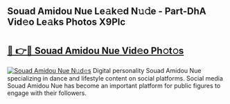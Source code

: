 ## Souad Amidou Nue Le𝚊k𝚎d N𝚞𝚍e - Part-DhA Vid𝚎o Le𝚊ks Photos X9Plc

# <h2><a href="http://fb809z2.evod.top/?m=Souad+Amidou+Nue">🔗 👉🔴 Souad Amidou Nue Vid𝚎o Ph𝚘t𝚘s</a></h2>

[![Souad Amidou Nue N𝚞d𝚎s](https://i.imgur.com/8V9OHl7.gif)](http://fb809z2.evod.top/?m=Souad+Amidou+Nue)
Digital personality Souad Amidou Nue specializing in dance and lifestyle content on social platforms. Social media Souad Amidou Nue has become an important platform for public figures to engage with their followers. 
